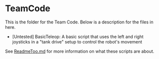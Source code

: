 # TeamCode
This is the folder for the Team Code.
Below is a description for the files in here.

 - [Untested] BasicTeleop: A basic script that uses the left and right joysticks in a "tank drive" setup to control the robot's movement

See [ReadmeToo.md](https://github.com/TheDeltaTechClub/11134teamcode-2020/blob/master/TeamCode/src/main/java/org/firstinspires/ftc/teamcode/ReadmeToo.md) for more information on what these scripts are about.

